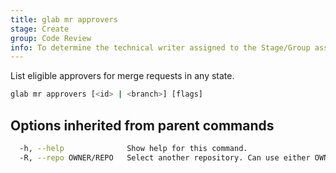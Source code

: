 ```yaml
---
title: glab mr approvers
stage: Create
group: Code Review
info: To determine the technical writer assigned to the Stage/Group associated with this page, see https://about.gitlab.com/handbook/product/ux/technical-writing/#assignments
---
```


<!--
This documentation is auto generated by a script.
Please do not edit this file directly. Run `make gen-docs` instead.
-->

List eligible approvers for merge requests in any state.

```bash twoslash title="Terminal"
glab mr approvers [<id> | <branch>] [flags]
```

## Options inherited from parent commands

```bash twoslash title="Terminal"
  -h, --help              Show help for this command.
  -R, --repo OWNER/REPO   Select another repository. Can use either OWNER/REPO or `GROUP/NAMESPACE/REPO` format. Also accepts full URL or Git URL.
```
